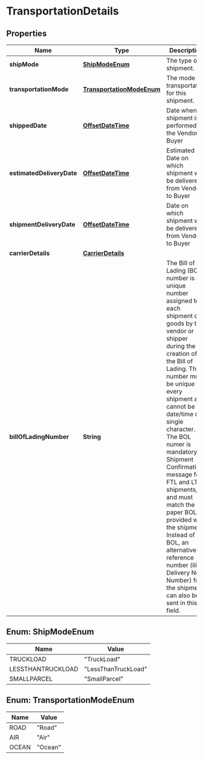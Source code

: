 # TransportationDetails

## Properties
Name | Type | Description | Notes
------------ | ------------- | ------------- | -------------
**shipMode** | [**ShipModeEnum**](#ShipModeEnum) | The type of shipment. |  [optional]
**transportationMode** | [**TransportationModeEnum**](#TransportationModeEnum) | The mode of transportation for this shipment. |  [optional]
**shippedDate** | [**OffsetDateTime**](OffsetDateTime.md) | Date when shipment is performed by the Vendor to Buyer |  [optional]
**estimatedDeliveryDate** | [**OffsetDateTime**](OffsetDateTime.md) | Estimated Date on which shipment will be delivered from Vendor to Buyer |  [optional]
**shipmentDeliveryDate** | [**OffsetDateTime**](OffsetDateTime.md) | Date on which shipment will be delivered from Vendor to Buyer |  [optional]
**carrierDetails** | [**CarrierDetails**](CarrierDetails.md) |  |  [optional]
**billOfLadingNumber** | **String** | The Bill of Lading (BOL) number is a unique number assigned to each shipment of goods by the vendor or shipper during the creation of the Bill of Lading. This number must be unique for every shipment and cannot be a date/time or single character. The BOL numer is mandatory in Shipment Confirmation message for FTL and LTL shipments, and must match the paper BOL provided with the shipment. Instead of BOL, an alternative reference number (like Delivery Note Number) for the shipment can also be sent in this field. |  [optional]

<a name="ShipModeEnum"></a>
## Enum: ShipModeEnum
Name | Value
---- | -----
TRUCKLOAD | &quot;TruckLoad&quot;
LESSTHANTRUCKLOAD | &quot;LessThanTruckLoad&quot;
SMALLPARCEL | &quot;SmallParcel&quot;

<a name="TransportationModeEnum"></a>
## Enum: TransportationModeEnum
Name | Value
---- | -----
ROAD | &quot;Road&quot;
AIR | &quot;Air&quot;
OCEAN | &quot;Ocean&quot;
